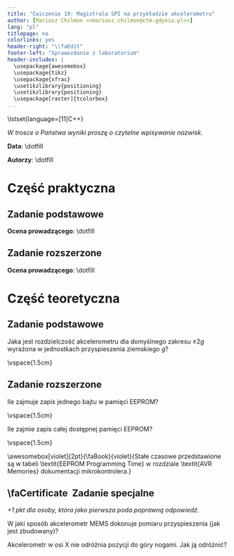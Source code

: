 ```yaml
---
title: "Ćwiczenie 19: Magistrala SPI na przykładzie akcelerometru"
author: [Mariusz Chilmon <<mariusz.chilmon@ctm.gdynia.pl>>]
lang: "pl"
titlepage: no
colorlinks: yes
header-right: "\\faEdit"
footer-left: "Sprawozdanie z laboratorium"
header-includes: |
  \usepackage{awesomebox}
  \usepackage{tikz}
  \usepackage{xfrac}
  \usetikzlibrary{positioning}
  \usetikzlibrary{positioning}
  \usepackage[raster]{tcolorbox}
...
```


\lstset{language=[11]C++}

_W trosce o Państwa wyniki proszę o czytelne wpisywanie nazwisk._

**Data**: \dotfill

**Autorzy**: \dotfill

# Część praktyczna

## Zadanie podstawowe

**Ocena prowadzącego**: \dotfill

## Zadanie rozszerzone

**Ocena prowadzącego**: \dotfill

# Część teoretyczna

## Zadanie podstawowe

Jaka jest rozdzielczość akcelerometru dla domyślnego zakresu $\pm 2g$ wyrażona w jednostkach przyspieszenia ziemskiego $g$?

\vspace{1.5cm}

## Zadanie rozszerzone

Ile zajmuje zapis jednego bajtu w pamięci EEPROM?

\vspace{1.5cm}

Ile zajmie zapis całej dostępnej pamięci EEPROM?

\vspace{1.5cm}

\awesomebox[violet]{2pt}{\faBook}{violet}{Stałe czasowe przedstawione są w tabeli \textit{EEPROM Programming Time} w rozdziale \textit{AVR Memories} dokumentacji mikrokontrolera.}

## \faCertificate&nbsp; Zadanie specjalne

_+1 pkt dla osoby, która jako pierwsza poda poprawną odpowiedź._

W jaki sposób akcelerometr MEMS dokonuje pomiaru przyspieszenia (jak jest zbudowany)?

Akcelerometr w osi X nie odróżnia pozycji do góry nogami. Jak ją odróżnić?
